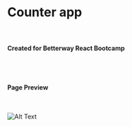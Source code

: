<h1>Counter app</h1>
<br />
<h4>Created for Betterway React Bootcamp</h4>
<br />
<br />
<h4>Page Preview</h4>
<br />

![Alt Text](src/imgages/screenshotReactCounter.png?raw=true "React Counter screenshot")
<br />

